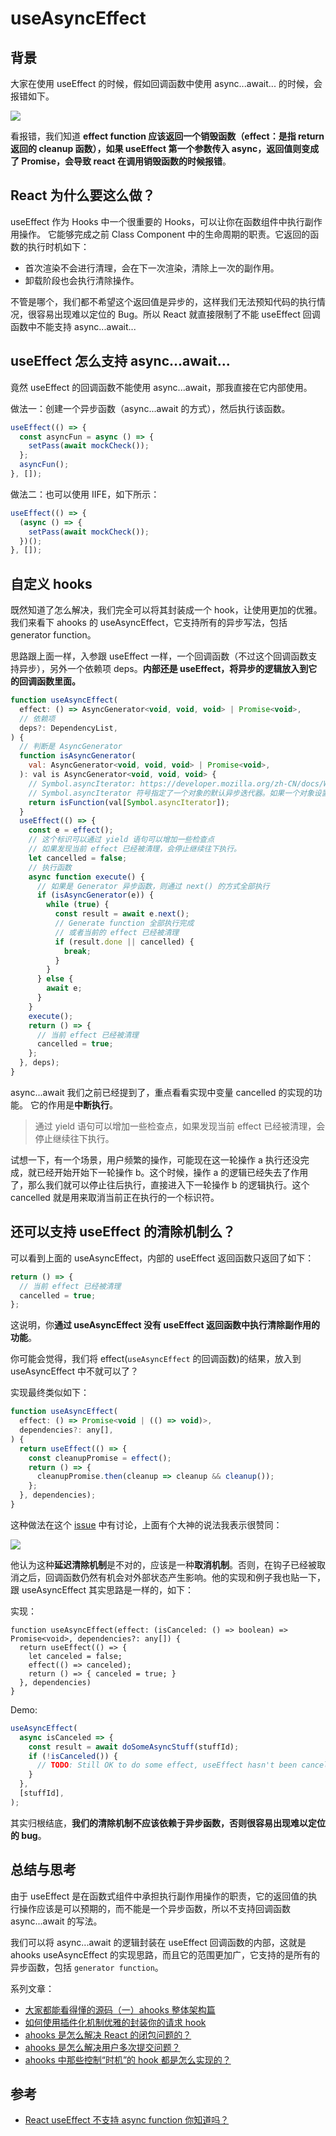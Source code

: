 # useAsyncEffect

## 背景

大家在使用 useEffect 的时候，假如回调函数中使用 async...await... 的时候，会报错如下。

![](https://p3-juejin.byteimg.com/tos-cn-i-k3u1fbpfcp/7eff9b2e73c6465bbe2edce9ee03870e~tplv-k3u1fbpfcp-zoom-1.image)

看报错，我们知道 **effect function 应该返回一个销毁函数（effect：是指 return 返回的 cleanup 函数），如果 useEffect 第一个参数传入 async，返回值则变成了 Promise，会导致 react 在调用销毁函数的时候报错**。

## React 为什么要这么做？

useEffect 作为 Hooks 中一个很重要的 Hooks，可以让你在函数组件中执行副作用操作。
它能够完成之前 Class Component 中的生命周期的职责。它返回的函数的执行时机如下：

- 首次渲染不会进行清理，会在下一次渲染，清除上一次的副作用。
- 卸载阶段也会执行清除操作。

不管是哪个，我们都不希望这个返回值是异步的，这样我们无法预知代码的执行情况，很容易出现难以定位的 Bug。所以 React 就直接限制了不能 useEffect 回调函数中不能支持 async...await...

## useEffect 怎么支持 async...await...

竟然 useEffect 的回调函数不能使用 async...await，那我直接在它内部使用。

做法一：创建一个异步函数（async...await 的方式），然后执行该函数。

```js
useEffect(() => {
  const asyncFun = async () => {
    setPass(await mockCheck());
  };
  asyncFun();
}, []);
```

做法二：也可以使用 IIFE，如下所示：

```js
useEffect(() => {
  (async () => {
    setPass(await mockCheck());
  })();
}, []);
```

## 自定义 hooks

既然知道了怎么解决，我们完全可以将其封装成一个 hook，让使用更加的优雅。我们来看下 ahooks 的 useAsyncEffect，它支持所有的异步写法，包括 generator function。

思路跟上面一样，入参跟 useEffect 一样，一个回调函数（不过这个回调函数支持异步），另外一个依赖项 deps。**内部还是 useEffect，将异步的逻辑放入到它的回调函数里面。**

```js
function useAsyncEffect(
  effect: () => AsyncGenerator<void, void, void> | Promise<void>,
  // 依赖项
  deps?: DependencyList,
) {
  // 判断是 AsyncGenerator
  function isAsyncGenerator(
    val: AsyncGenerator<void, void, void> | Promise<void>,
  ): val is AsyncGenerator<void, void, void> {
    // Symbol.asyncIterator: https://developer.mozilla.org/zh-CN/docs/Web/JavaScript/Reference/Global_Objects/Symbol/asyncIterator
    // Symbol.asyncIterator 符号指定了一个对象的默认异步迭代器。如果一个对象设置了这个属性，它就是异步可迭代对象，可用于for await...of循环。
    return isFunction(val[Symbol.asyncIterator]);
  }
  useEffect(() => {
    const e = effect();
    // 这个标识可以通过 yield 语句可以增加一些检查点
    // 如果发现当前 effect 已经被清理，会停止继续往下执行。
    let cancelled = false;
    // 执行函数
    async function execute() {
      // 如果是 Generator 异步函数，则通过 next() 的方式全部执行
      if (isAsyncGenerator(e)) {
        while (true) {
          const result = await e.next();
          // Generate function 全部执行完成
          // 或者当前的 effect 已经被清理
          if (result.done || cancelled) {
            break;
          }
        }
      } else {
        await e;
      }
    }
    execute();
    return () => {
      // 当前 effect 已经被清理
      cancelled = true;
    };
  }, deps);
}
```

async...await 我们之前已经提到了，重点看看实现中变量 cancelled 的实现的功能。
它的作用是**中断执行**。

> 通过 yield 语句可以增加一些检查点，如果发现当前 effect 已经被清理，会停止继续往下执行。

试想一下，有一个场景，用户频繁的操作，可能现在这一轮操作 a 执行还没完成，就已经开始开始下一轮操作 b。这个时候，操作 a 的逻辑已经失去了作用了，那么我们就可以停止往后执行，直接进入下一轮操作 b 的逻辑执行。这个 cancelled 就是用来取消当前正在执行的一个标识符。

## 还可以支持 useEffect 的清除机制么？

可以看到上面的 useAsyncEffect，内部的 useEffect 返回函数只返回了如下：

```js
return () => {
  // 当前 effect 已经被清理
  cancelled = true;
};
```

这说明，你**通过 useAsyncEffect 没有 useEffect 返回函数中执行清除副作用的功能**。

你可能会觉得，我们将 effect(`useAsyncEffect` 的回调函数)的结果，放入到 useAsyncEffect 中不就可以了？

实现最终类似如下：

```js
function useAsyncEffect(
  effect: () => Promise<void | (() => void)>,
  dependencies?: any[],
) {
  return useEffect(() => {
    const cleanupPromise = effect();
    return () => {
      cleanupPromise.then(cleanup => cleanup && cleanup());
    };
  }, dependencies);
}
```

这种做法在这个 [issue](https://github.com/DefinitelyTyped/DefinitelyTyped/issues/30551 'issue') 中有讨论，上面有个大神的说法我表示很赞同：

![](https://p3-juejin.byteimg.com/tos-cn-i-k3u1fbpfcp/0efffebf113745f698219bc682e32d0c~tplv-k3u1fbpfcp-zoom-1.image)

他认为这种**延迟清除机制**是不对的，应该是一种**取消机制**。否则，在钩子已经被取消之后，回调函数仍然有机会对外部状态产生影响。他的实现和例子我也贴一下，跟 useAsyncEffect 其实思路是一样的，如下：

实现：

```
function useAsyncEffect(effect: (isCanceled: () => boolean) => Promise<void>, dependencies?: any[]) {
  return useEffect(() => {
    let canceled = false;
    effect(() => canceled);
    return () => { canceled = true; }
  }, dependencies)
}
```

Demo:

```js
useAsyncEffect(
  async isCanceled => {
    const result = await doSomeAsyncStuff(stuffId);
    if (!isCanceled()) {
      // TODO: Still OK to do some effect, useEffect hasn't been canceled yet.
    }
  },
  [stuffId],
);
```

其实归根结底，**我们的清除机制不应该依赖于异步函数，否则很容易出现难以定位的 bug**。

## 总结与思考

由于 useEffect 是在函数式组件中承担执行副作用操作的职责，它的返回值的执行操作应该是可以预期的，而不能是一个异步函数，所以不支持回调函数 async...await 的写法。

我们可以将 async...await 的逻辑封装在 useEffect 回调函数的内部，这就是 ahooks useAsyncEffect 的实现思路，而且它的范围更加广，它支持的是所有的异步函数，包括 `generator function`。

系列文章：

- [大家都能看得懂的源码（一）ahooks 整体架构篇](https://juejin.cn/post/7105396478268407815 '大家都能看得懂的源码（一）ahooks 整体架构篇')
- [如何使用插件化机制优雅的封装你的请求 hook ](https://juejin.cn/post/7105733829972721677 '如何使用插件化机制优雅的封装你的请求hook ')
- [ahooks 是怎么解决 React 的闭包问题的？](https://juejin.cn/post/7106061970184339464 'ahooks 是怎么解决 React 的闭包问题的？')
- [ahooks 是怎么解决用户多次提交问题？](https://juejin.cn/post/7106461530232717326 'ahooks 是怎么解决用户多次提交问题？')
- [ahooks 中那些控制“时机”的 hook 都是怎么实现的？](https://juejin.cn/post/7107189225509879838 'ahooks 中那些控制“时机”的hook都是怎么实现的？')

## 参考

- [React useEffect 不支持 async function 你知道吗？](https://zhuanlan.zhihu.com/p/425129987 'React useEffect 不支持 async function 你知道吗？')
